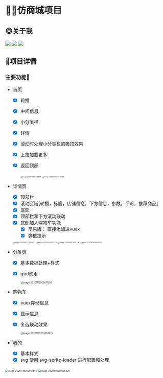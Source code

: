 # 🏳‍🌈仿商城项目

## 😊关于我

[![](https://badgen.net/badge/blog/檐上有月☽/?icon=sourcegraph&color=FFC83D)](https://rodrick.cn) [![](https://badgen.net/badge/github/Rodrick278/?icon=github&color=blue&label)](https://github.com/rodrick278/) [![](https://badgen.net/badge/yuque/yuque/?icon=telegram&color=34CE7B&label)](https://www.yuque.com/rodrick-miz0p)

## 🍤项目详情

### 主要功能🎉

* 首页

  * [x] 轮播

  * [x] 中间信息

  * [x] 小分类栏

  * [x] 详情

  * [x] 滚动时处理小分类栏的吸顶效果

  * [x] 上拉加载更多

  * [x] 返回顶部

    <img src="https://gitee.com/rodrick278/img/raw/master/img/image-20201104233310178.png" alt="image-20201104233310178" style="zoom:33%;" />

    <img src="https://gitee.com/rodrick278/img/raw/master/img/image-20201104233335732.png" alt="image-20201104233335732" style="zoom:33%;" />

* 详情页

  * [x] 顶部栏
  * [x] 滚动区域[轮播，标题，店铺信息，下方信息，参数，评论，推荐商品]
  * [x] 底部
  * [x] 顶部栏和下方滚动联动
  * [x] 底部加入购物车功能
    * [x] 简易版： 直接添加进vuex
    * [x] 弹框提示

  <img src="https://gitee.com/rodrick278/img/raw/master/img/image-20201104233936592.png" alt="image-20201104233936592" style="zoom:33%;" />

  <img src="https://gitee.com/rodrick278/img/raw/master/img/image-20201104233958931.png" alt="image-20201104233958931" style="zoom:33%;" />

  <img src="https://gitee.com/rodrick278/img/raw/master/img/image-20201104234015776.png" alt="image-20201104234015776" style="zoom:33%;" />

  <img src="https://gitee.com/rodrick278/img/raw/master/img/image-20201109000659601.png" alt="image-20201109000659601" style="zoom:33%;" />

* 分类页

  * [x] 基本数据处理+样式

  * [x] grid使用

    <img src="https://gitee.com/rodrick278/img/raw/master/img/image-20201116000817291.png" alt="image-20201116000817291" style="zoom: 50%;" />

* 购物车

  * [x] vuex存储信息

  * [x] 显示信息

  * [x] 全选联动效果

    <img src="https://gitee.com/rodrick278/img/raw/master/img/image-20201108233550925.png" alt="image-20201108233550925" style="zoom:50%;" />

* 我的

  * [x] 基本样式
  * [x] svg 使用 svg-sprite-loader 进行配置和处理

<img src="https://gitee.com/rodrick278/img/raw/master/img/image-20201116000921650.png" alt="image-20201116000921650" style="zoom:50%;" />

<img src="https://gitee.com/rodrick278/img/raw/master/img/image-20201116001005820.png" alt="image-20201116001005820" style="zoom: 50%;" />